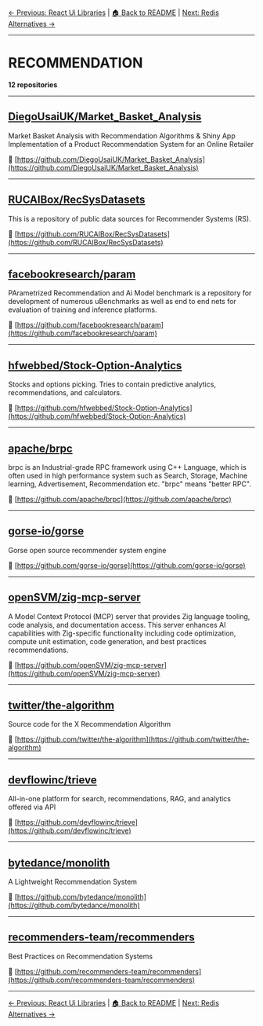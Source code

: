 [← Previous: React Ui Libraries](react-ui-libraries.txt) | [🏠 Back to README](../README.md) | [Next: Redis Alternatives →](redis-alternatives.txt)

---

# RECOMMENDATION

**12 repositories**

---

## [DiegoUsaiUK/Market_Basket_Analysis](https://github.com/DiegoUsaiUK/Market_Basket_Analysis)

Market Basket Analysis with Recommendation Algorithms & Shiny App Implementation of a Product Recommendation System for an Online Retailer

🔗 [https://github.com/DiegoUsaiUK/Market_Basket_Analysis](https://github.com/DiegoUsaiUK/Market_Basket_Analysis)

---

## [RUCAIBox/RecSysDatasets](https://github.com/RUCAIBox/RecSysDatasets)

This is a repository of public data sources for Recommender Systems (RS).

🔗 [https://github.com/RUCAIBox/RecSysDatasets](https://github.com/RUCAIBox/RecSysDatasets)

---

## [facebookresearch/param](https://github.com/facebookresearch/param)

PArametrized Recommendation and Ai Model benchmark is a repository for development of numerous uBenchmarks as well as end to end nets for evaluation of training and inference platforms.

🔗 [https://github.com/facebookresearch/param](https://github.com/facebookresearch/param)

---

## [hfwebbed/Stock-Option-Analytics](https://github.com/hfwebbed/Stock-Option-Analytics)

Stocks and options picking. Tries to contain predictive analytics, recommendations, and calculators.

🔗 [https://github.com/hfwebbed/Stock-Option-Analytics](https://github.com/hfwebbed/Stock-Option-Analytics)

---

## [apache/brpc](https://github.com/apache/brpc)

brpc is an Industrial-grade RPC framework using C++ Language, which is often used in high performance system such as Search, Storage, Machine learning, Advertisement, Recommendation etc. "brpc" means "better RPC".

🔗 [https://github.com/apache/brpc](https://github.com/apache/brpc)

---

## [gorse-io/gorse](https://github.com/gorse-io/gorse)

Gorse open source recommender system engine

🔗 [https://github.com/gorse-io/gorse](https://github.com/gorse-io/gorse)

---

## [openSVM/zig-mcp-server](https://github.com/openSVM/zig-mcp-server)

A Model Context Protocol (MCP) server that provides Zig language tooling, code analysis, and documentation access. This server enhances AI capabilities with Zig-specific functionality including code optimization, compute unit estimation, code generation, and best practices recommendations.

🔗 [https://github.com/openSVM/zig-mcp-server](https://github.com/openSVM/zig-mcp-server)

---

## [twitter/the-algorithm](https://github.com/twitter/the-algorithm)

Source code for the X Recommendation Algorithm

🔗 [https://github.com/twitter/the-algorithm](https://github.com/twitter/the-algorithm)

---

## [devflowinc/trieve](https://github.com/devflowinc/trieve)

All-in-one platform for search, recommendations, RAG, and analytics offered via API

🔗 [https://github.com/devflowinc/trieve](https://github.com/devflowinc/trieve)

---

## [bytedance/monolith](https://github.com/bytedance/monolith)

A Lightweight Recommendation System

🔗 [https://github.com/bytedance/monolith](https://github.com/bytedance/monolith)

---

## [recommenders-team/recommenders](https://github.com/recommenders-team/recommenders)

Best Practices on Recommendation Systems

🔗 [https://github.com/recommenders-team/recommenders](https://github.com/recommenders-team/recommenders)

---


[← Previous: React Ui Libraries](react-ui-libraries.txt) | [🏠 Back to README](../README.md) | [Next: Redis Alternatives →](redis-alternatives.txt)
